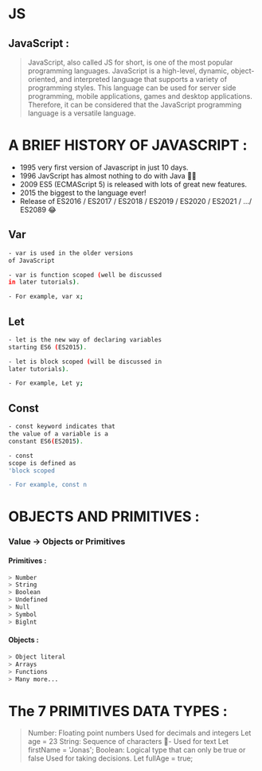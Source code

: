 # JS
## JavaScript :
> JavaScript, also called JS for short, is one of the most popular 
> programming languages. JavaScript is a high-level, dynamic, object-
> oriented, and interpreted language that supports a variety of 
> programming styles. This language can be used for server side 
> programming, mobile applications, games and desktop 
> applications. Therefore, it can be considered that the JavaScript 
> programming language is a versatile language.


# A BRIEF HISTORY OF JAVASCRIPT :
- 1995 very first version of Javascript in just 10 days.
- 1996 JavScript has almost nothing to do with Java ☝🏻
- 2009 ES5 (ECMAScript 5) is released with lots of great new features.
- 2015 the biggest to the language ever!
- Release of ES2016 / ES2017 / ES2018 / ES2019 / ES2020 / ES2021 / .../ ES2089 😂


## Var
```sh
- var is used in the older versions
of JavaScript

- var is function scoped (well be discussed
in later tutorials).

- For example, var x;
```


## Let
```sh
- let is the new way of declaring variables
starting ES6 (ES2015).

- let is block scoped (will be discussed in
later tutorials).

- For example, Let y;
```


## Const
```sh
- const keyword indicates that
the value of a variable is a
constant ES6(ES2015).

- const
scope is defined as
'block scoped

- For example, const n
```

# OBJECTS AND PRIMITIVES :
### Value -> Objects  or  Primitives
#### Primitives :
```sh
> Number
> String  
> Boolean
> Undefined
> Null
> Symbol
> Biglnt
```

#### Objects :
```sh
> Object literal
> Arrays
> Functions
> Many more...
```

# The 7 PRIMITIVES  DATA TYPES :
> Number: Floating point numbers Used for decimals and integers   Let age = 23 
> String: Sequence of characters - Used for text   Let firstName = 'Jonas';
> Boolean: Logical type that can only be true or false Used for taking decisions.   Let fullAge = true;
